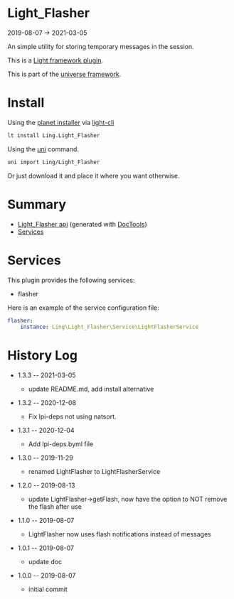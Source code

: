 Light_Flasher
===========
2019-08-07 -> 2021-03-05



An simple utility for storing temporary messages in the session.

This is a [Light framework plugin](https://github.com/lingtalfi/Light/blob/master/doc/pages/plugin.md).


This is part of the [universe framework](https://github.com/karayabin/universe-snapshot).


Install
==========
Using the [planet installer](https://github.com/lingtalfi/Light_PlanetInstaller) via [light-cli](https://github.com/lingtalfi/Light_Cli)
```bash
lt install Ling.Light_Flasher
```

Using the [uni](https://github.com/lingtalfi/universe-naive-importer) command.
```bash
uni import Ling/Light_Flasher
```

Or just download it and place it where you want otherwise.






Summary
===========
- [Light_Flasher api](https://github.com/lingtalfi/Light_Flasher/blob/master/doc/api/Ling/Light_Flasher.md) (generated with [DocTools](https://github.com/lingtalfi/DocTools))
- [Services](#services)



Services
=========


This plugin provides the following services:

- flasher


Here is an example of the service configuration file:

```yaml
flasher:
    instance: Ling\Light_Flasher\Service\LightFlasherService


```





History Log
=============

- 1.3.3 -- 2021-03-05

    - update README.md, add install alternative

- 1.3.2 -- 2020-12-08

    - Fix lpi-deps not using natsort.

- 1.3.1 -- 2020-12-04

    - Add lpi-deps.byml file

- 1.3.0 -- 2019-11-29

    - renamed LightFlasher to LightFlasherService
    
- 1.2.0 -- 2019-08-13

    - update LightFlasher->getFlash, now have the option to NOT remove the flash after use
    
- 1.1.0 -- 2019-08-07

    - LightFlasher now uses flash notifications instead of messages
    
- 1.0.1 -- 2019-08-07

    - update doc
    
- 1.0.0 -- 2019-08-07

    - initial commit